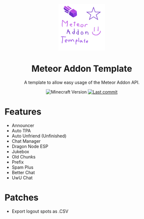<div align="center">
  <!-- Logo and Title -->
  <img src="/src/main/resources/assets/tokyo-client/icon.png" alt="logo" width="30%"/>
  <h1>Meteor Addon Template</h1>
  <p>A template to allow easy usage of the Meteor Addon API.</p>

  <!-- Fancy badges -->
  <img src="https://img.shields.io/badge/Minecraft%20Version-1.19.3-blueviolet" alt="Minecraft Version">
  <a href="https://github.com/RacoonDog/Tokyo-Client/commits/main"><img src="https://img.shields.io/github/last-commit/RacoonDog/Tokyo-Client?logo=github&color=blueviolet" alt="Last commit"></a>
</div>

# Features
- Announcer
- Auto TPA
- Auto Unfriend (Unfinished)
- Chat Manager
- Dragon Node ESP
- Jukebox
- Old Chunks
- Prefix
- Spam Plus
- Better Chat
- UwU Chat

# Patches
- Export logout spots as .CSV
